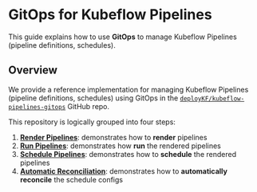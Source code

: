 # GitOps for Kubeflow Pipelines

This guide explains how to use __GitOps__ to manage Kubeflow Pipelines (pipeline definitions, schedules).

## Overview

We provide a reference implementation for managing Kubeflow Pipelines (pipeline definitions, schedules) using GitOps in the [`deployKF/kubeflow-pipelines-gitops`](https://github.com/deployKF/kubeflow-pipelines-gitops) GitHub repo.

This repository is logically grouped into four steps:

1. __[Render Pipelines](https://github.com/deployKF/kubeflow-pipelines-gitops#step-1-render-pipelines)__: demonstrates how to __render__ pipelines
2. __[Run Pipelines](https://github.com/deployKF/kubeflow-pipelines-gitops#step-2-run-pipelines)__: demonstrates how __run__ the rendered pipelines
3. __[Schedule Pipelines](https://github.com/deployKF/kubeflow-pipelines-gitops#step-3-schedule-pipelines)__: demonstrates how to __schedule__ the rendered pipelines
4. __[Automatic Reconciliation](https://github.com/deployKF/kubeflow-pipelines-gitops#step-4-automatic-reconciliation)__: demonstrates how to __automatically reconcile__ the schedule configs
